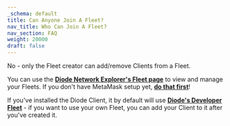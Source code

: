 ```yaml
---
_schema: default
title: Can Anyone Join A Fleet?
nav_title: Who Can Join A Fleet?
nav_section: FAQ
weight: 20000
draft: false
---
```

No - only the Fleet creator can add/remove Clients from a Fleet.

You can use the <a href="https://diode.io/prenet/#/fleets" target="_blank" rel="noopener"><strong>Diode Network Explorer's Fleet page</strong></a> to view and manage your Fleets. If you don't have MetaMask setup yet, [**do that first**](https://support.diode.io/article/uec3mloh9z)!

If you've installed the Diode Client, it by default will use <a href="https://diode.io/prenet/#/address/0x6000000000000000000000000000000000000000" target="_blank" rel="noopener"><strong>Diode's Developer Fleet</strong></a> - if you want to use your own Fleet, you can add your Client to it after you've created it.